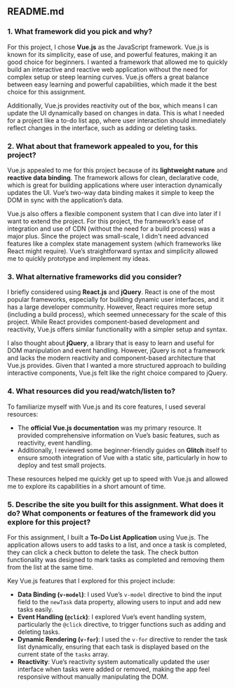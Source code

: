 ## README.md

### 1. What framework did you pick and why?

For this project, I chose **Vue.js** as the JavaScript framework. Vue.js is known for its simplicity, ease of use, and powerful features, making it an good choice for beginners. I wanted a framework that allowed me to quickly build an interactive and reactive web application without the need for complex setup or steep learning curves. Vue.js offers a great balance between easy learning and powerful capabilities, which made it the best choice for this assignment.

Additionally, Vue.js provides reactivity out of the box, which means I can update the UI dynamically based on changes in data. This is what I needed for a project like a to-do list app, where user interaction should immediately reflect changes in the interface, such as adding or deleting tasks.

### 2. What about that framework appealed to you, for this project?

Vue.js appealed to me for this project because of its **lightweight nature** and **reactive data binding**. The framework allows for clean, declarative code, which is great for building applications where user interaction dynamically updates the UI. Vue’s two-way data binding makes it simple to keep the DOM in sync with the application’s data.

Vue.js also offers a flexible component system that I can dive into later if I want to extend the project. For this project, the framework’s ease of integration and use of CDN (without the need for a build process) was a major plus. Since the project was small-scale, I didn't need advanced features like a complex state management system (which frameworks like React might require). Vue’s straightforward syntax and simplicity allowed me to quickly prototype and implement my ideas.

### 3. What alternative frameworks did you consider?

I briefly considered using **React.js** and **jQuery**. React is one of the most popular frameworks, especially for building dynamic user interfaces, and it has a large developer community. However, React requires more setup (including a build process), which seemed unnecessary for the scale of this project. While React provides component-based development and reactivity, Vue.js offers similar functionality with a simpler setup and syntax.

I also thought about **jQuery**, a library that is easy to learn and useful for DOM manipulation and event handling. However, jQuery is not a framework and lacks the modern reactivity and component-based architecture that Vue.js provides. Given that I wanted a more structured approach to building interactive components, Vue.js felt like the right choice compared to jQuery.

### 4. What resources did you read/watch/listen to?

To familiarize myself with Vue.js and its core features, I used several resources:
- The **official Vue.js documentation** was my primary resource. It provided comprehensive information on Vue’s basic features, such as reactivity, event handling.
- Additionally, I reviewed some beginner-friendly guides on **Glitch** itself to ensure smooth integration of Vue with a static site, particularly in how to deploy and test small projects.

These resources helped me quickly get up to speed with Vue.js and allowed me to explore its capabilities in a short amount of time.

### 5. Describe the site you built for this assignment. What does it do? What components or features of the framework did you explore for this project?

For this assignment, I built a **To-Do List Application** using Vue.js. The application allows users to add tasks to a list, and once a task is completed, they can click a check button to delete the task. The check button functionality was designed to mark tasks as completed and removing them from the list at the same time.

Key Vue.js features that I explored for this project include:
- **Data Binding (`v-model`)**: I used Vue’s `v-model` directive to bind the input field to the `newTask` data property, allowing users to input and add new tasks easily.
- **Event Handling (`@click`)**: I explored Vue’s event handling system, particularly the `@click` directive, to trigger functions such as adding and deleting tasks.
- **Dynamic Rendering (`v-for`)**: I used the `v-for` directive to render the task list dynamically, ensuring that each task is displayed based on the current state of the `tasks` array.
- **Reactivity**: Vue’s reactivity system automatically updated the user interface when tasks were added or removed, making the app feel responsive without manually manipulating the DOM.

 